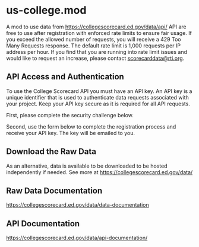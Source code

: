 # us-college.mod
A mod to use data from https://collegescorecard.ed.gov/data/api/
API are free to use after registration with enforced rate limits to ensure fair usage. If you exceed the allowed number of requests, you will receive a 429 Too Many Requests response. The default rate limit is 1,000 requests per IP address per hour. If you find that you are running into rate limit issues and would like to request an increase, please contact scorecarddata@rti.org.

## API Access and Authentication
To use the College Scorecard API you must have an API key. An API key is a unique identifier that is used to authenticate data requests associated with your project. Keep your API key secure as it is required for all API requests.

First, please complete the security challenge below. 

Second, use the form below to complete the registration process and receive your API key. The key will be emailed to you.

## Download the Raw Data
As an alternative, data is available to be downloaded to be hosted independently if needed. See more at 
https://collegescorecard.ed.gov/data/

## Raw Data Documentation
https://collegescorecard.ed.gov/data/data-documentation

## API Documentation
https://collegescorecard.ed.gov/data/api-documentation/

